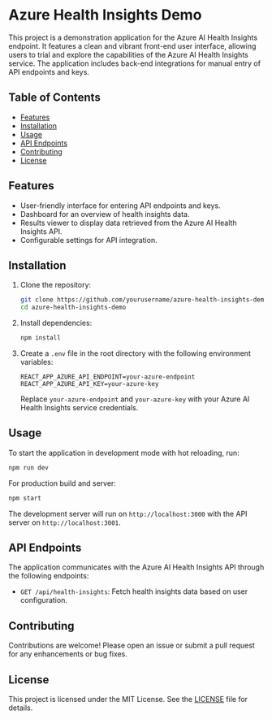# Azure Health Insights Demo

This project is a demonstration application for the Azure AI Health Insights endpoint. It features a clean and vibrant front-end user interface, allowing users to trial and explore the capabilities of the Azure AI Health Insights service. The application includes back-end integrations for manual entry of API endpoints and keys.

## Table of Contents

- [Features](#features)
- [Installation](#installation)
- [Usage](#usage)
- [API Endpoints](#api-endpoints)
- [Contributing](#contributing)
- [License](#license)

## Features

- User-friendly interface for entering API endpoints and keys.
- Dashboard for an overview of health insights data.
- Results viewer to display data retrieved from the Azure AI Health Insights API.
- Configurable settings for API integration.

## Installation

1. Clone the repository:
   ```bash
   git clone https://github.com/yourusername/azure-health-insights-demo.git
   cd azure-health-insights-demo
   ```

2. Install dependencies:
   ```bash
   npm install
   ```

3. Create a `.env` file in the root directory with the following environment variables:
   ```
   REACT_APP_AZURE_API_ENDPOINT=your-azure-endpoint
   REACT_APP_AZURE_API_KEY=your-azure-key
   ```
   Replace `your-azure-endpoint` and `your-azure-key` with your Azure AI Health Insights service credentials.

## Usage

To start the application in development mode with hot reloading, run:

```bash
npm run dev
```

For production build and server:

```bash
npm start
```

The development server will run on `http://localhost:3000` with the API server on `http://localhost:3001`.

## API Endpoints

The application communicates with the Azure AI Health Insights API through the following endpoints:

- `GET /api/health-insights`: Fetch health insights data based on user configuration.

## Contributing

Contributions are welcome! Please open an issue or submit a pull request for any enhancements or bug fixes.

## License

This project is licensed under the MIT License. See the [LICENSE](LICENSE) file for details.